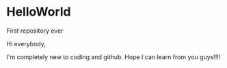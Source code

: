 # HelloWorld
First repository ever

Hi everybody,

I'm completely new to coding and github. Hope I can learn from you guys!!!!
